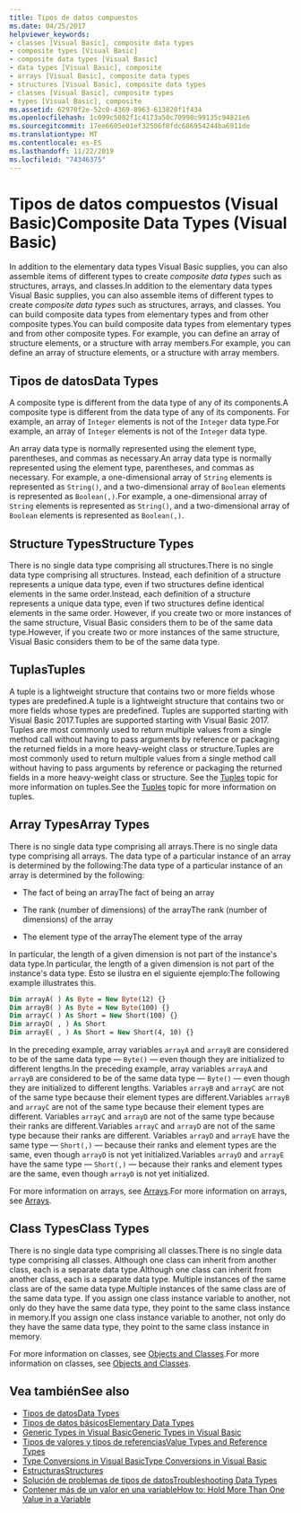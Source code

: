 ```yaml
---
title: Tipos de datos compuestos
ms.date: 04/25/2017
helpviewer_keywords:
- classes [Visual Basic], composite data types
- composite types [Visual Basic]
- composite data types [Visual Basic]
- data types [Visual Basic], composite
- arrays [Visual Basic], composite data types
- structures [Visual Basic], composite data types
- classes [Visual Basic], composite types
- types [Visual Basic], composite
ms.assetid: 62970f2e-52c0-4369-8963-613820f1f434
ms.openlocfilehash: 1c099c5082f1c4173a50c70998c99135c94821e6
ms.sourcegitcommit: 17ee6605e01ef32506f8fdc686954244ba6911de
ms.translationtype: MT
ms.contentlocale: es-ES
ms.lasthandoff: 11/22/2019
ms.locfileid: "74346375"
---
```

# <a name="composite-data-types-visual-basic"></a><span data-ttu-id="ec050-102">Tipos de datos compuestos (Visual Basic)</span><span class="sxs-lookup"><span data-stu-id="ec050-102">Composite Data Types (Visual Basic)</span></span>
<span data-ttu-id="ec050-103">In addition to the elementary data types Visual Basic supplies, you can also assemble items of different types to create *composite data types* such as structures, arrays, and classes.</span><span class="sxs-lookup"><span data-stu-id="ec050-103">In addition to the elementary data types Visual Basic supplies, you can also assemble items of different types to create *composite data types* such as structures, arrays, and classes.</span></span> <span data-ttu-id="ec050-104">You can build composite data types from elementary types and from other composite types.</span><span class="sxs-lookup"><span data-stu-id="ec050-104">You can build composite data types from elementary types and from other composite types.</span></span> <span data-ttu-id="ec050-105">For example, you can define an array of structure elements, or a structure with array members.</span><span class="sxs-lookup"><span data-stu-id="ec050-105">For example, you can define an array of structure elements, or a structure with array members.</span></span>  
  
## <a name="data-types"></a><span data-ttu-id="ec050-106">Tipos de datos</span><span class="sxs-lookup"><span data-stu-id="ec050-106">Data Types</span></span>  
 <span data-ttu-id="ec050-107">A composite type is different from the data type of any of its components.</span><span class="sxs-lookup"><span data-stu-id="ec050-107">A composite type is different from the data type of any of its components.</span></span> <span data-ttu-id="ec050-108">For example, an array of `Integer` elements is not of the `Integer` data type.</span><span class="sxs-lookup"><span data-stu-id="ec050-108">For example, an array of `Integer` elements is not of the `Integer` data type.</span></span>  
  
 <span data-ttu-id="ec050-109">An array data type is normally represented using the element type, parentheses, and commas as necessary.</span><span class="sxs-lookup"><span data-stu-id="ec050-109">An array data type is normally represented using the element type, parentheses, and commas as necessary.</span></span> <span data-ttu-id="ec050-110">For example, a one-dimensional array of `String` elements is represented as `String()`, and a two-dimensional array of `Boolean` elements is represented as `Boolean(,)`.</span><span class="sxs-lookup"><span data-stu-id="ec050-110">For example, a one-dimensional array of `String` elements is represented as `String()`, and a two-dimensional array of `Boolean` elements is represented as `Boolean(,)`.</span></span>  
  
## <a name="structure-types"></a><span data-ttu-id="ec050-111">Structure Types</span><span class="sxs-lookup"><span data-stu-id="ec050-111">Structure Types</span></span>  
 <span data-ttu-id="ec050-112">There is no single data type comprising all structures.</span><span class="sxs-lookup"><span data-stu-id="ec050-112">There is no single data type comprising all structures.</span></span> <span data-ttu-id="ec050-113">Instead, each definition of a structure represents a unique data type, even if two structures define identical elements in the same order.</span><span class="sxs-lookup"><span data-stu-id="ec050-113">Instead, each definition of a structure represents a unique data type, even if two structures define identical elements in the same order.</span></span> <span data-ttu-id="ec050-114">However, if you create two or more instances of the same structure, Visual Basic considers them to be of the same data type.</span><span class="sxs-lookup"><span data-stu-id="ec050-114">However, if you create two or more instances of the same structure, Visual Basic considers them to be of the same data type.</span></span>  
  
## <a name="tuples"></a><span data-ttu-id="ec050-115">Tuplas</span><span class="sxs-lookup"><span data-stu-id="ec050-115">Tuples</span></span>

<span data-ttu-id="ec050-116">A tuple is a lightweight structure that contains two or more fields whose types are predefined.</span><span class="sxs-lookup"><span data-stu-id="ec050-116">A tuple is a lightweight structure that contains two or more fields whose types are predefined.</span></span> <span data-ttu-id="ec050-117">Tuples are supported starting with Visual Basic 2017.</span><span class="sxs-lookup"><span data-stu-id="ec050-117">Tuples are supported starting with Visual Basic 2017.</span></span> <span data-ttu-id="ec050-118">Tuples are most commonly used to return multiple values from a single method call without having to pass arguments by reference or packaging the returned fields in a more heavy-weight class or structure.</span><span class="sxs-lookup"><span data-stu-id="ec050-118">Tuples are most commonly used to return multiple values from a single method call without having to pass arguments by reference or packaging the returned fields in a more heavy-weight class or structure.</span></span> <span data-ttu-id="ec050-119">See the [Tuples](tuples.md) topic for more information on tuples.</span><span class="sxs-lookup"><span data-stu-id="ec050-119">See the [Tuples](tuples.md) topic for more information on tuples.</span></span>

## <a name="array-types"></a><span data-ttu-id="ec050-120">Array Types</span><span class="sxs-lookup"><span data-stu-id="ec050-120">Array Types</span></span>  
 <span data-ttu-id="ec050-121">There is no single data type comprising all arrays.</span><span class="sxs-lookup"><span data-stu-id="ec050-121">There is no single data type comprising all arrays.</span></span> <span data-ttu-id="ec050-122">The data type of a particular instance of an array is determined by the following:</span><span class="sxs-lookup"><span data-stu-id="ec050-122">The data type of a particular instance of an array is determined by the following:</span></span>  
  
- <span data-ttu-id="ec050-123">The fact of being an array</span><span class="sxs-lookup"><span data-stu-id="ec050-123">The fact of being an array</span></span>  
  
- <span data-ttu-id="ec050-124">The rank (number of dimensions) of the array</span><span class="sxs-lookup"><span data-stu-id="ec050-124">The rank (number of dimensions) of the array</span></span>  
  
- <span data-ttu-id="ec050-125">The element type of the array</span><span class="sxs-lookup"><span data-stu-id="ec050-125">The element type of the array</span></span>  
  
 <span data-ttu-id="ec050-126">In particular, the length of a given dimension is not part of the instance's data type.</span><span class="sxs-lookup"><span data-stu-id="ec050-126">In particular, the length of a given dimension is not part of the instance's data type.</span></span> <span data-ttu-id="ec050-127">Esto se ilustra en el siguiente ejemplo:</span><span class="sxs-lookup"><span data-stu-id="ec050-127">The following example illustrates this.</span></span>  
  
```vb  
Dim arrayA( ) As Byte = New Byte(12) {}  
Dim arrayB( ) As Byte = New Byte(100) {}  
Dim arrayC( ) As Short = New Short(100) {}  
Dim arrayD( , ) As Short  
Dim arrayE( , ) As Short = New Short(4, 10) {}  
```  
  
 <span data-ttu-id="ec050-128">In the preceding example, array variables `arrayA` and `arrayB` are considered to be of the same data type — `Byte()` — even though they are initialized to different lengths.</span><span class="sxs-lookup"><span data-stu-id="ec050-128">In the preceding example, array variables `arrayA` and `arrayB` are considered to be of the same data type — `Byte()` — even though they are initialized to different lengths.</span></span> <span data-ttu-id="ec050-129">Variables `arrayB` and `arrayC` are not of the same type because their element types are different.</span><span class="sxs-lookup"><span data-stu-id="ec050-129">Variables `arrayB` and `arrayC` are not of the same type because their element types are different.</span></span> <span data-ttu-id="ec050-130">Variables `arrayC` and `arrayD` are not of the same type because their ranks are different.</span><span class="sxs-lookup"><span data-stu-id="ec050-130">Variables `arrayC` and `arrayD` are not of the same type because their ranks are different.</span></span> <span data-ttu-id="ec050-131">Variables `arrayD` and `arrayE` have the same type — `Short(,)` — because their ranks and element types are the same, even though `arrayD` is not yet initialized.</span><span class="sxs-lookup"><span data-stu-id="ec050-131">Variables `arrayD` and `arrayE` have the same type — `Short(,)` — because their ranks and element types are the same, even though `arrayD` is not yet initialized.</span></span>  
  
 <span data-ttu-id="ec050-132">For more information on arrays, see [Arrays](../../../../visual-basic/programming-guide/language-features/arrays/index.md).</span><span class="sxs-lookup"><span data-stu-id="ec050-132">For more information on arrays, see [Arrays](../../../../visual-basic/programming-guide/language-features/arrays/index.md).</span></span>  
  
## <a name="class-types"></a><span data-ttu-id="ec050-133">Class Types</span><span class="sxs-lookup"><span data-stu-id="ec050-133">Class Types</span></span>  
 <span data-ttu-id="ec050-134">There is no single data type comprising all classes.</span><span class="sxs-lookup"><span data-stu-id="ec050-134">There is no single data type comprising all classes.</span></span> <span data-ttu-id="ec050-135">Although one class can inherit from another class, each is a separate data type.</span><span class="sxs-lookup"><span data-stu-id="ec050-135">Although one class can inherit from another class, each is a separate data type.</span></span> <span data-ttu-id="ec050-136">Multiple instances of the same class are of the same data type.</span><span class="sxs-lookup"><span data-stu-id="ec050-136">Multiple instances of the same class are of the same data type.</span></span> <span data-ttu-id="ec050-137">If you assign one class instance variable to another, not only do they have the same data type, they point to the same class instance in memory.</span><span class="sxs-lookup"><span data-stu-id="ec050-137">If you assign one class instance variable to another, not only do they have the same data type, they point to the same class instance in memory.</span></span>  
  
 <span data-ttu-id="ec050-138">For more information on classes, see [Objects and Classes](../../../../visual-basic/programming-guide/language-features/objects-and-classes/index.md).</span><span class="sxs-lookup"><span data-stu-id="ec050-138">For more information on classes, see [Objects and Classes](../../../../visual-basic/programming-guide/language-features/objects-and-classes/index.md).</span></span>  
  
## <a name="see-also"></a><span data-ttu-id="ec050-139">Vea también</span><span class="sxs-lookup"><span data-stu-id="ec050-139">See also</span></span>

- [<span data-ttu-id="ec050-140">Tipos de datos</span><span class="sxs-lookup"><span data-stu-id="ec050-140">Data Types</span></span>](../../../../visual-basic/programming-guide/language-features/data-types/index.md)
- [<span data-ttu-id="ec050-141">Tipos de datos básicos</span><span class="sxs-lookup"><span data-stu-id="ec050-141">Elementary Data Types</span></span>](../../../../visual-basic/programming-guide/language-features/data-types/elementary-data-types.md)
- [<span data-ttu-id="ec050-142">Generic Types in Visual Basic</span><span class="sxs-lookup"><span data-stu-id="ec050-142">Generic Types in Visual Basic</span></span>](../../../../visual-basic/programming-guide/language-features/data-types/generic-types.md)
- [<span data-ttu-id="ec050-143">Tipos de valores y tipos de referencias</span><span class="sxs-lookup"><span data-stu-id="ec050-143">Value Types and Reference Types</span></span>](../../../../visual-basic/programming-guide/language-features/data-types/value-types-and-reference-types.md)
- [<span data-ttu-id="ec050-144">Type Conversions in Visual Basic</span><span class="sxs-lookup"><span data-stu-id="ec050-144">Type Conversions in Visual Basic</span></span>](../../../../visual-basic/programming-guide/language-features/data-types/type-conversions.md)
- [<span data-ttu-id="ec050-145">Estructuras</span><span class="sxs-lookup"><span data-stu-id="ec050-145">Structures</span></span>](../../../../visual-basic/programming-guide/language-features/data-types/structures.md)
- [<span data-ttu-id="ec050-146">Solución de problemas de tipos de datos</span><span class="sxs-lookup"><span data-stu-id="ec050-146">Troubleshooting Data Types</span></span>](../../../../visual-basic/programming-guide/language-features/data-types/troubleshooting-data-types.md)
- [<span data-ttu-id="ec050-147">Contener más de un valor en una variable</span><span class="sxs-lookup"><span data-stu-id="ec050-147">How to: Hold More Than One Value in a Variable</span></span>](../../../../visual-basic/programming-guide/language-features/data-types/how-to-hold-more-than-one-value-in-a-variable.md)
